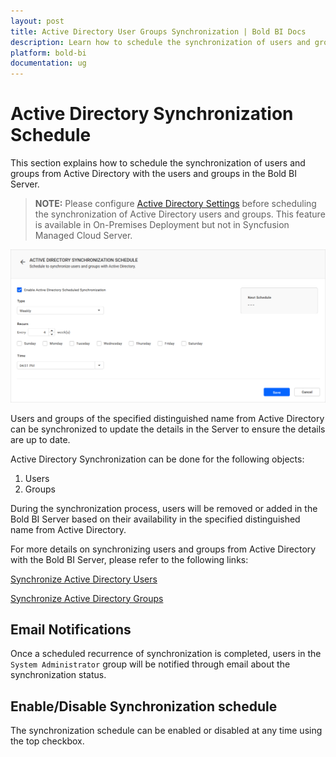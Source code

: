 ```yaml
---
layout: post
title: Active Directory User Groups Synchronization | Bold BI Docs 
description: Learn how to schedule the synchronization of users and groups from Active Directory with the users and groups in the Bold BI Server.
platform: bold-bi
documentation: ug
---
```


# Active Directory Synchronization Schedule

This section explains how to schedule the synchronization of users and groups from Active Directory with the users and groups in the Bold BI Server.

> **NOTE:**  Please configure [Active Directory Settings](/site-administration/user-directory-settings/active-directory/active-directory/) before scheduling the synchronization of Active Directory users and groups. This feature is available in On-Premises Deployment but not in Syncfusion Managed Cloud Server.
 

![Active Directory Synchronization Schedule](/static/assets/site-administration/images/active-directory-schedule-synchronization.png)

Users and groups of the specified distinguished name from Active Directory can be synchronized to update the details in the Server to ensure the details are up to date.

Active Directory Synchronization can be done for the following objects:
1. Users
2. Groups   

During the synchronization process, users will be removed or added in the Bold BI Server based on their availability in the specified distinguished name from Active Directory.

For more details on synchronizing users and groups from Active Directory with the Bold BI Server, please refer to the following links:

[Synchronize Active Directory Users](/managing-resources/manage-users/synchronize-active-directory-users/)

[Synchronize Active Directory Groups](/managing-resources/manage-groups/synchronize-active-directory-groups/)

## Email Notifications

Once a scheduled recurrence of synchronization is completed, users in the `System Administrator` group will be notified through email about the synchronization status.

## Enable/Disable Synchronization schedule 

The synchronization schedule can be enabled or disabled at any time using the top checkbox.
